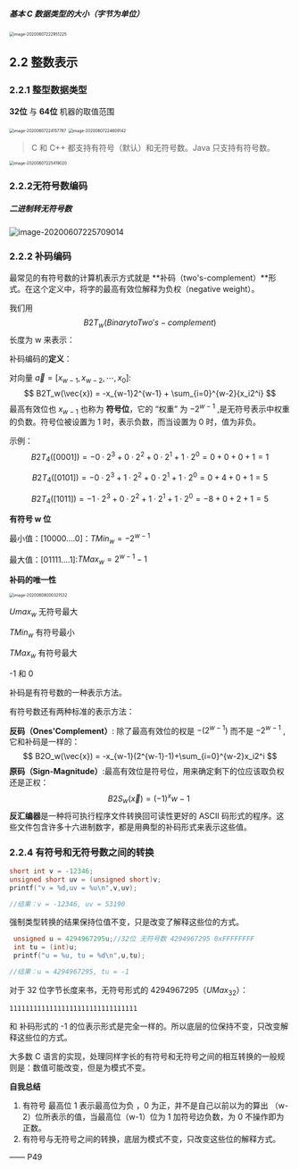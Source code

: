##### 基本 C 数据类型的大小（字节为单位）

<img src="https://note-austen-1256667106.cos.ap-beijing.myqcloud.com/2020-06-07-143350.png" alt="image-20200607222951225" style="zoom:50%;" />

## 2.2 整数表示

### 2.2.1 整型数据类型

**32位** 与 **64位** 机器的取值范围

<img src="https://note-austen-1256667106.cos.ap-beijing.myqcloud.com/2020-06-07-144214.png" alt="image-20200607224157787" style="zoom:50%;" />

<img src="https://note-austen-1256667106.cos.ap-beijing.myqcloud.com/2020-06-07-144614.png" alt="image-20200607224609142" style="zoom:50%;" />

> C 和 C++ 都支持有符号（默认）和无符号数。Java 只支持有符号数。

<img src="https://note-austen-1256667106.cos.ap-beijing.myqcloud.com/2020-06-07-145428.png" alt="image-20200607225419020" style="zoom:50%;" />

### 2.2.2无符号数编码

##### 二进制转无符号数

![image-20200607225709014](https://note-austen-1256667106.cos.ap-beijing.myqcloud.com/2020-06-07-145711.png)

### 2.2.2 补码编码

最常见的有符号数的计算机表示方式就是 **补码（two's-complement）**形式。在这个定义中，将字的最高有效位解释为负权（negative weight）。

我们用 
$$
B2T_w (Binary to Two's-complement)
$$
长度为 w 来表示：

补码编码的**定义**：

对向量 $\vec{a}=[x_{w-1},x_{w-2},\cdots,x_0]$:
$$
B2T_w(\vec{x}) = -x_{w-1}2^{w-1} + \sum_{i=0}^{w-2}{x_i2^i}
$$
最高有效位也 $x_{w-1}$ 也称为 **符号位**，它的 “权重” 为 $-2^{w-1}$ ,是无符号表示中权重的负数。符号位被设置为 1 时，表示负数，而当设置为 0 时，值为非负。

示例：
$$
B2T_4([0001]) = -0\cdot2^3 + 0\cdot2^2 + 0\cdot2^1+1\cdot2^0 = 0+0+0+1=1
$$

$$
B2T_4([0101]) = -0\cdot2^3 + 1\cdot2^2+0\cdot2^1+1\cdot2^0 = 0+4+0+1 = 5
$$

$$
B2T_4([1011])=-1\cdot2^3+0\cdot2^2+1\cdot2^1+1\cdot2^0 = -8 + 0+2+1 = 5
$$

**有符号 w 位**

最小值：[10000....0]：$TMin_w = -2^{w-1}$ 

最大值：[01111....1]:$TMax_w = 2^{w-1}-1$ 

**补码的唯一性**





<img src="https://note-austen-1256667106.cos.ap-beijing.myqcloud.com/2020-06-07-160327.png" alt="image-20200608000321532" style="zoom:50%;" />

$Umax_w$ 无符号最大

$TMin_w$ 有符号最小

$TMax_w$ 有符号最大

-1 和 0 

补码是有符号数的一种表示方法。

有符号数还有两种标准的表示方法：

**反码（Ones'Complement）**: 除了最高有效位的权是 $-(2^{w-1})$ 而不是 $-2^{w-1}$ ,它和补码是一样的：
$$
B2O_w(\vec{x}) = -x_{w-1}(2^{w-1}-1)+\sum_{i=0}^{w-2}x_i2^i
$$
**原码（Sign-Magnitude）**:最高有效位是符号位，用来确定剩下的位应该取负权还是正权：
$$
B2S_w(\vec{x}) = (-1)^xw-1\
$$
**反汇编器**是一种将可执行程序文件转换回可读性更好的 ASCII 码形式的程序。这些文件包含许多十六进制数字，都是用典型的补码形式来表示这些值。



### 2.2.4 有符号和无符号数之间的转换

```c
short int v = -12346;
unsigned short uv = (unsigned short)v;
printf("v = %d,uv = %u\n",v,uv);

//结果：v = -12346, uv = 53190
```

强制类型转换的结果保持位值不变，只是改变了解释这些位的方式。 

```c
 unsigned u = 4294967295u;//32位 无符号数 4294967295 0xFFFFFFFF
 int tu = (int)u;
 printf("u = %u, tu = %d\n",u,tu);

//结果：u = 4294967295, tu = -1
```

对于 32 位字节长度来书，无符号形式的 4294967295（$UMax_{32}$）：

`11111111111111111111111111111111`

和 补码形式的 -1 的位表示形式是完全一样的。所以底层的位保持不变，只改变解释这些位的方式。

大多数 C 语言的实现，处理同样字长的有符号和无符号之间的相互转换的一般规则是：数值可能改变，但是为模式不变。

**自我总结**

1. 有符号 最高位 1 表示最高位为负 ，0 为正，并不是自己以前以为的算出 （w-2）位所表示的值，当最高位（w-1）位为 1 加符号边负数，为 0 不操作即为正数。
2. 有符号与无符号之间的转换，底层为模式不变，只改变这些位的解释方式。

—— P49





